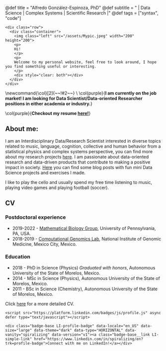 @def title = "Alfredo González-Espinoza, PhD"
@def subtitle = " | Data Science | Complex Systems | Scientific Research |"
@def tags = ["syntax", "code"]

~~~
<div class="row">
  <div class="container">
    <img class="left" src="/assets/Mypic.jpeg" width="200" height="200">
    <p>
    Hi!
    </p>
    <p>
    Welcome to my personal website, feel free to look around, I hope you find something useful or interesting. 
    </p>
    <div style="clear: both"></div>      
  </div>
</div>
~~~
\newcommand{\col}[2]{~~~<span style="color:~~~#1~~~">~~~!#2~~~</span>~~~}
\\
\col{purple}{**I am currently on the job market! I am looking for Data Scientist/Data-oriented Researcher positions in either academia or industry.**}

\col{purple}{**Checkout my resume [here!](https://github.com/spiralizing/CVResume/blob/main/Resume/AGonzalezResume.pdf)**}

       
## About me: 

I am an Interdisciplinary Data/Research Scientist interested in diverse topics related to music, language, cognition, collective and human behavior from a statistical physics and complex systems perspective, you can find more about my research projects [here](/Research/). I am passionate about data-oriented research and data-driven products that contribute to making a positive impact in society. [Here](/DataScience/) you can find some blog posts with fun mini Data Science projects and exercises I made. 

I like to play the cello and usually spend my free time listening to music, playing video games and playing football (soccer).

## CV
### Postdoctoral experience

* 2019-2022 - [Mathematical Biology Group](https://evolution.sas.upenn.edu/), University of Pennsylvania, PA, USA.
* 2018-2019 - [Computational Genomics Lab](http://csbig.inmegen.gob.mx/), National Institute of Genomic Medicine, Mexico City, Mexico. 

### Education

* 2018 - PhD in Science (Physics) *Graduated with honors*, Autonomous University of the State of Morelos, Mexico.
* 2014 - MSc in Science (Physics), Autonomous University of the State of Morelos, Mexico.
* 2011 - BSc in Science (Chemistry), Autonomous University of the State of Morelos, Mexico.

Click [here](https://github.com/spiralizing/CVResume/blob/main/CV/AGonzalCV.pdf) for a more detailed CV.

~~~
<script src="https://platform.linkedin.com/badges/js/profile.js" async defer type="text/javascript"></script>

<div class="badge-base LI-profile-badge" data-locale="en_US" data-size="large" data-theme="dark" data-type="HORIZONTAL" data-vanity="spiralizing" data-version="v1"><a class="badge-base__link LI-simple-link" href="https://www.linkedin.com/in/spiralizing/en?trk=profile-badge">Connect with me on LinkedIn!</a></div>
              
~~~  
     
<!--- \tableofcontents <!-- you can use \toc as well -->
